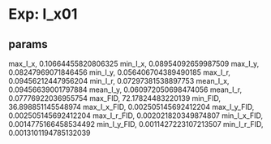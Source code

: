 # Exp: I_x01
## params
max_I_x, 0.10664455820806325
min_I_x, 0.08954092659987509
max_I_y, 0.08247969071846456
min_I_y, 0.056406704389490185
max_I_r, 0.09456212447956204
min_I_r, 0.07297381538897753
mean_I_x, 0.09456639001797884
mean_I_y, 0.060972050698474056
mean_I_r, 0.07776922036955754
max_FID, 72.17824483220139
min_FID, 36.898851145548974
max_I_x_FID, 0.002505145692412204
max_I_y_FID, 0.002505145692412204
max_I_r_FID, 0.002021820349874807
min_I_x_FID, 0.0014775166458534492
min_I_y_FID, 0.0011427223107213507
min_I_r_FID, 0.0013101194785132039
